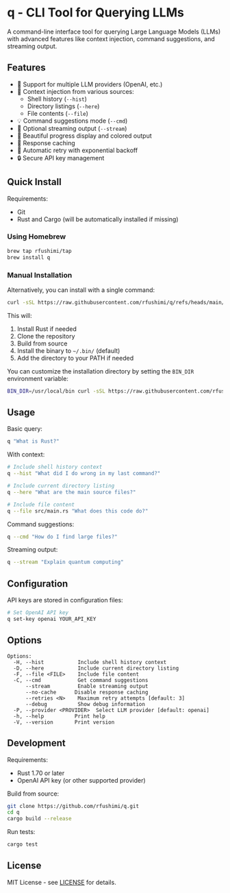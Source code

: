 # q - CLI Tool for Querying LLMs

A command-line interface tool for querying Large Language Models (LLMs) with advanced features like context injection, command suggestions, and streaming output.

## Features

- 🤖 Support for multiple LLM providers (OpenAI, etc.)
- 📝 Context injection from various sources:
  - Shell history (`--hist`)
  - Directory listings (`--here`)
  - File contents (`--file`)
- 💡 Command suggestions mode (`--cmd`)
- 🔄 Optional streaming output (`--stream`)
- 🎨 Beautiful progress display and colored output
- 💾 Response caching
- 🔁 Automatic retry with exponential backoff
- 🔒 Secure API key management

## Quick Install
Requirements:
- Git
- Rust and Cargo (will be automatically installed if missing)

### Using Homebrew

```bash
brew tap rfushimi/tap
brew install q
```

### Manual Installation

Alternatively, you can install with a single command:

```bash
curl -sSL https://raw.githubusercontent.com/rfushimi/q/refs/heads/main/install.sh | bash
```

This will:
1. Install Rust if needed
2. Clone the repository
3. Build from source
4. Install the binary to `~/.bin/` (default)
5. Add the directory to your PATH if needed

You can customize the installation directory by setting the `BIN_DIR` environment variable:

```bash
BIN_DIR=/usr/local/bin curl -sSL https://raw.githubusercontent.com/rfushimi/q/refs/heads/main/install.sh | bash
```

## Usage

Basic query:
```bash
q "What is Rust?"
```

With context:
```bash
# Include shell history context
q --hist "What did I do wrong in my last command?"

# Include current directory listing
q --here "What are the main source files?"

# Include file content
q --file src/main.rs "What does this code do?"
```

Command suggestions:
```bash
q --cmd "How do I find large files?"
```

Streaming output:
```bash
q --stream "Explain quantum computing"
```

## Configuration

API keys are stored in configuration files:
```bash
# Set OpenAI API key
q set-key openai YOUR_API_KEY
```

## Options

```
Options:
  -H, --hist           Include shell history context
  -D, --here           Include current directory listing
  -F, --file <FILE>    Include file content
  -C, --cmd            Get command suggestions
      --stream         Enable streaming output
      --no-cache      Disable response caching
      --retries <N>    Maximum retry attempts [default: 3]
      --debug          Show debug information
  -P, --provider <PROVIDER>  Select LLM provider [default: openai]
  -h, --help          Print help
  -V, --version       Print version
```

## Development

Requirements:
- Rust 1.70 or later
- OpenAI API key (or other supported provider)

Build from source:
```bash
git clone https://github.com/rfushimi/q.git
cd q
cargo build --release
```

Run tests:
```bash
cargo test
```

## License

MIT License - see [LICENSE](LICENSE) for details.
